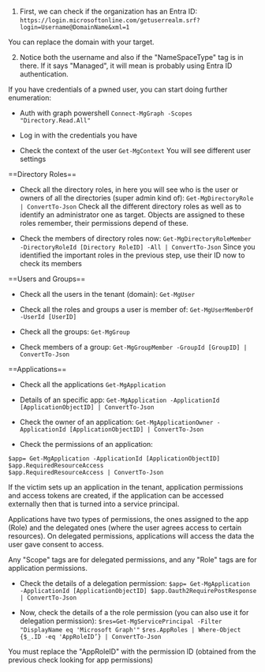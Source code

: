 
1) First, we can check if the organization has an Entra ID:
`https://login.microsoftonline.com/getuserrealm.srf?login=Username@DomainName&xml=1`

You can replace the domain with your target.

2) Notice both the username and also if the "NameSpaceType" tag is in there. If it says "Managed", it will mean is probably using Entra ID authentication.

If you have credentials of a pwned user, you can start doing further enumeration:

- Auth with graph powershell
`Connect-MgGraph -Scopes "Directory.Read.All" `

- Log in with the credentials you have
- Check the context of the user
`Get-MgContext`
You will see different user settings

==Directory Roles==

- Check all the directory roles, in here you will see who is the user or owners of all the directories (super admin kind of):
`Get-MgDirectoryRole | ConvertTo-Json`
Check all the different directory roles as well as to identify an administrator one as target.
Objects are assigned to these roles remember, their permissions depend of these.

- Check the members of directory roles now:
`Get-MgDirectoryRoleMember -DirectoryRoleId [Directory RoleID] -All | ConvertTo-Json`
Since you identified the important roles in the previous step, use their ID now to check its members

==Users and Groups==

- Check all the users in the tenant (domain):
`Get-MgUser`

- Check all the roles and groups a user is member of:
`Get-MgUserMemberOf -UserId [UserID]`

- Check all the groups:
`Get-MgGroup`

- Check members of a group:
`Get-MgGroupMember -GroupId [GroupID] | ConvertTo-Json`

==Applications==

- Check all the applications
`Get-MgApplication`

- Details of an specific app:
`Get-MgApplication -ApplicationId [ApplicationObjectID] | ConvertTo-Json`

- Check the owner of an application:
`Get-MgApplicationOwner -ApplicationId [ApplicationObjectID] | ConvertTo-Json`

- Check the permissions of an application:
```
$app= Get-MgApplication -ApplicationId [ApplicationObjectID]
$app.RequiredResourceAccess
$app.RequiredResourceAccess | ConvertTo-Json
```
If the victim sets up an application in the tenant, application permissions and access tokens are created, if the application can be accessed externally then that is turned into a service principal. 

Applications have two types of permissions, the ones assigned to the app (Role) and the delegated ones (where the user agrees access to certain resources). On delegated permissions, applications will access the data the user gave consent to access.

Any "Scope" tags are for delegated permissions, and any "Role" tags are for application permissions.

- Check the details of a delegation permission:
`$app= Get-MgApplication -ApplicationId [ApplicationObjectID] $app.Oauth2RequirePostResponse | ConvertTo-Json`

- Now, check the details of a the role permission (you can also use it for delegation permission):
`$res=Get-MgServicePrincipal -Filter "DisplayName eq 'Microsoft Graph'"`
`$res.AppRoles | Where-Object {$_.ID -eq 'AppRoleID’} | ConvertTo-Json`

You must replace the "AppRoleID" with the permission ID (obtained from the previous check looking for app permissions)